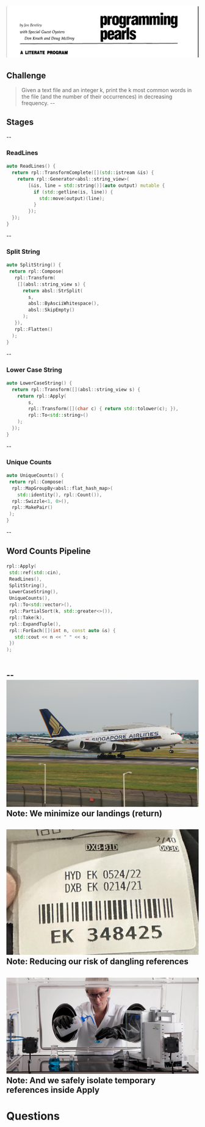 ![Programming Pearls](knuth_mcilroy.png)
--
## Challenge
> Given a text file and an integer k, print the k most
common words in the file (and the number of
their occurrences) in decreasing frequency.
--
## Stages
--
### ReadLines
```c++
auto ReadLines() {
  return rpl::TransformComplete([](std::istream &is) {
    return rpl::Generator<absl::string_view>(
        [&is, line = std::string()](auto output) mutable {
          if (std::getline(is, line)) {
            std::move(output)(line);
          }
        });
  });
}
```

--
### Split String
```c
auto SplitString() {
 return rpl::Compose(
   rpl::Transform(
    [](absl::string_view s) {
      return absl::StrSplit(
        s,
        absl::ByAsciiWhitespace(),
        absl::SkipEmpty()
      );
   }),
   rpl::Flatten()
  );
}
```
--
### Lower Case String
```c++
auto LowerCaseString() {
  return rpl::Transform([](absl::string_view s) {
    return rpl::Apply(  
        s,              
        rpl::Transform([](char c) { return std::tolower(c); }),
        rpl::To<std::string>()  
    );
  });
}
```
--
### Unique Counts
```c++
auto UniqueCounts() {
 return rpl::Compose(
  rpl::MapGroupBy<absl::flat_hash_map>(
    std::identity(), rpl::Count()),
  rpl::Swizzle<1, 0>(),
  rpl::MakePair()
 );
}

```

--

## Word Counts Pipeline 

```c++
rpl::Apply(
 std::ref(std::cin),   
 ReadLines(),    
 SplitString(),  
 LowerCaseString(),  
 UniqueCounts(),  
 rpl::To<std::vector>(),       
 rpl::PartialSort(k, std::greater<>()),  
 rpl::Take(k),
 rpl::ExpandTuple(),
 rpl::ForEach([](int n, const auto &s) {
   std::cout << n << " " << s;
 })
);



```
--
![Landing](landing.jpg)
Note:
We minimize our landings (return)
--
![baggage_claim](baggage_claim.jpg)
Note:
 Reducing our risk of dangling references
--
![fume_hood](fume_hood.jpg)
Note:
And we safely isolate temporary references inside Apply
--
# Questions
